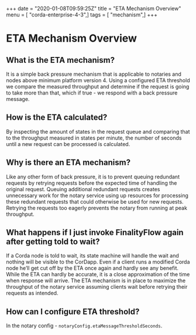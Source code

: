 +++
date = "2020-01-08T09:59:25Z"
title = "ETA Mechanism Overview"
menu = [ "corda-enterprise-4-3",]
tags = [ "mechanism",]
+++


# ETA Mechanism Overview


## What is the ETA mechanism?

It is a simple back pressure mechanism that is applicable to notaries and nodes above minimum platform version 4. Using a
                configured ETA threshold we compare the measured throughput and determine if the request is going to take more than that,
                which if true - we respond with a back pressure message.


## How is the ETA calculated?

By inspecting the amount of states in the request queue and comparing that to the throughput measured in states per minute,
                the number of seconds until a new request can be processed is calculated.


## Why is there an ETA mechanism?

Like any other form of back pressure, it is to prevent queuing redundant requests by retrying requests before the expected
                time of handling the original request. Queuing additional redundant requests creates unnecessary work for the notary service
                using up resources for processing these redundant requests that could otherwise be used for new requests. Retrying the requests
                too eagerly prevents the notary from running at peak throughput.


## What happens if I just invoke FinalityFlow again after getting told to wait?

If a Corda node is told to wait, its state machine will handle the wait and nothing will be visible to the CorDapp.
                Even if a client runs a modified Corda node he’ll get cut off by the ETA once again and hardly see any benefit.
                While the ETA can hardly be accurate, it is a close approximation of the time when response will arrive.
                The ETA mechanism is in place to maximize the throughput of the notary service assuming clients wait before retrying
                their requests as intended.


## How can I configure ETA threshold?

In the notary config - `notaryConfig.etaMessageThresholdSeconds`.



